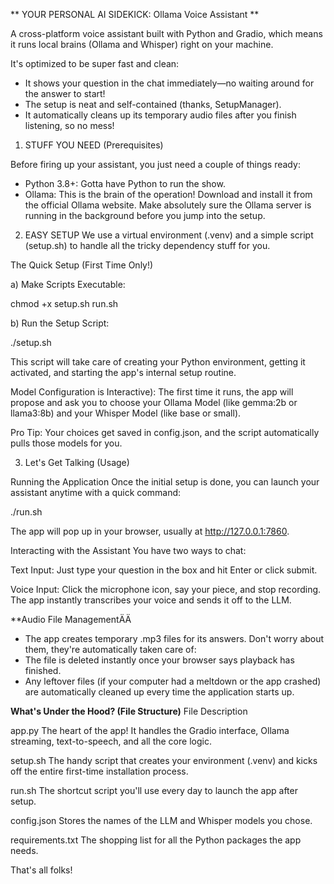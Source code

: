 ** YOUR PERSONAL AI SIDEKICK: Ollama Voice Assistant **

A cross-platform voice assistant built with Python and Gradio, which means it runs local brains (Ollama and Whisper) right on your machine.

It's optimized to be super fast and clean:
- It shows your question in the chat immediately—no waiting around for the answer to start!
- The setup is neat and self-contained (thanks, SetupManager).
- It automatically cleans up its temporary audio files after you finish listening, so no mess!

1. STUFF YOU NEED (Prerequisites)

Before firing up your assistant, you just need a couple of things ready:
- Python 3.8+: Gotta have Python to run the show.
- Ollama: This is the brain of the operation! Download and install it from the official Ollama website. Make absolutely sure the Ollama server is running in the background before you jump into the setup. 

2. EASY SETUP
We use a virtual environment (.venv) and a simple script (setup.sh) to handle all the tricky dependency stuff for you.

The Quick Setup (First Time Only!)

a) Make Scripts Executable:

chmod +x setup.sh run.sh

b) Run the Setup Script:

./setup.sh

This script will take care of creating your Python environment, getting it activated, and starting the app's internal setup routine.

Model Configuration is Interactive):
The first time it runs, the app will propose and ask you to choose your Ollama Model (like gemma:2b or llama3:8b) and your Whisper Model (like base or small).

Pro Tip: Your choices get saved in config.json, and the script automatically pulls those models for you.

3. Let's Get Talking (Usage)

Running the Application
Once the initial setup is done, you can launch your assistant anytime with a quick command:

./run.sh

The app will pop up in your browser, usually at http://127.0.0.1:7860.

Interacting with the Assistant
You have two ways to chat:

Text Input: Just type your question in the box and hit Enter or click submit.

Voice Input: Click the microphone icon, say your piece, and stop recording. The app instantly transcribes your voice and sends it off to the LLM.

**Audio File ManagementÄÄ
- The app creates temporary .mp3 files for its answers. Don't worry about them, they're automatically taken care of:
- The file is deleted instantly once your browser says playback has finished.
- Any leftover files (if your computer had a meltdown or the app crashed) are automatically cleaned up every time the application starts up.

**What's Under the Hood? (File Structure)**
File            Description

app.py            The heart of the app! It handles the Gradio interface, Ollama streaming, text-to-speech, and all the core logic.

setup.sh          The handy script that creates your environment (.venv) and kicks off the entire first-time installation process.

run.sh            The shortcut script you'll use every day to launch the app after setup.

config.json       Stores the names of the LLM and Whisper models you chose.

requirements.txt  The shopping list for all the Python packages the app needs.


That's all folks!
